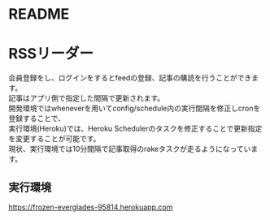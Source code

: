 # README

RSSリーダー
============
会員登録をし、ログインをするとfeedの登録、記事の購読を行うことができます。  
記事はアプリ側で指定した間隔で更新されます。  
開発環境ではwheneverを用いてconfig/schedule内の実行間隔を修正しcronを登録することで、  
実行環境(Heroku)では、Heroku Schedulerのタスクを修正することで更新指定を変更することが可能です。  
現状、実行環境では10分間隔で記事取得のrakeタスクが走るようになっています。  

実行環境
-------------
https://frozen-everglades-95814.herokuapp.com

